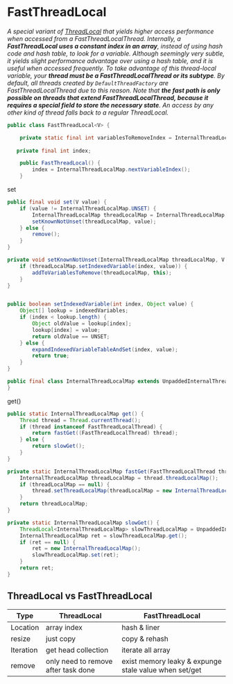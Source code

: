 # FastThreadLocal



*A special variant of [ThreadLocal](/docs/CS/Java/JDK/Concurrency/ThreadLocal.md) that yields higher access performance when accessed from a FastThreadLocalThread.*
*Internally, a **FastThreadLocal uses a constant index in an array**, instead of using hash code and hash table, to look for a variable. Although seemingly very subtle, it yields slight performance advantage over using a hash table, and it is useful when accessed frequently.*
*To take advantage of this thread-local variable, your **thread must be a FastThreadLocalThread or its subtype**. By default, all threads created by `DefaultThreadFactory` are FastThreadLocalThread due to this reason.*
*Note that **the fast path is only possible on threads that extend FastThreadLocalThread, because it requires a special field to store the necessary state**. An access by any other kind of thread falls back to a regular ThreadLocal.*





```java
public class FastThreadLocal<V> {

    private static final int variablesToRemoveIndex = InternalThreadLocalMap.nextVariableIndex();
  
   private final int index;

    public FastThreadLocal() {
        index = InternalThreadLocalMap.nextVariableIndex();
    }

```



set

```java
public final void set(V value) {
    if (value != InternalThreadLocalMap.UNSET) {
        InternalThreadLocalMap threadLocalMap = InternalThreadLocalMap.get();
        setKnownNotUnset(threadLocalMap, value);
    } else {
        remove();
    }
}

private void setKnownNotUnset(InternalThreadLocalMap threadLocalMap, V value) {
    if (threadLocalMap.setIndexedVariable(index, value)) {
        addToVariablesToRemove(threadLocalMap, this);
    }
}


public boolean setIndexedVariable(int index, Object value) {
    Object[] lookup = indexedVariables;
    if (index < lookup.length) {
        Object oldValue = lookup[index];
        lookup[index] = value;
        return oldValue == UNSET;
    } else {
        expandIndexedVariableTableAndSet(index, value);
        return true;
    }
}
```


```java
public final class InternalThreadLocalMap extends UnpaddedInternalThreadLocalMap {
}
```



get()

```java
public static InternalThreadLocalMap get() {
    Thread thread = Thread.currentThread();
    if (thread instanceof FastThreadLocalThread) {
        return fastGet((FastThreadLocalThread) thread);
    } else {
        return slowGet();
    }
}

private static InternalThreadLocalMap fastGet(FastThreadLocalThread thread) {
    InternalThreadLocalMap threadLocalMap = thread.threadLocalMap();
    if (threadLocalMap == null) {
        thread.setThreadLocalMap(threadLocalMap = new InternalThreadLocalMap());
    }
    return threadLocalMap;
}

private static InternalThreadLocalMap slowGet() {
    ThreadLocal<InternalThreadLocalMap> slowThreadLocalMap = UnpaddedInternalThreadLocalMap.slowThreadLocalMap;
    InternalThreadLocalMap ret = slowThreadLocalMap.get();
    if (ret == null) {
        ret = new InternalThreadLocalMap();
        slowThreadLocalMap.set(ret);
    }
    return ret;
}
```



## ThreadLocal vs FastThreadLocal

| Type | ThreadLocal | FastThreadLocal |
| --- | --- | --- |
| Location | array index | hash & liner |
| resize | just copy | copy & rehash |
| Iteration | get head collection | iterate all array |
| remove | only need to remove after task done | exist memory leaky & expunge stale value when set/get |
